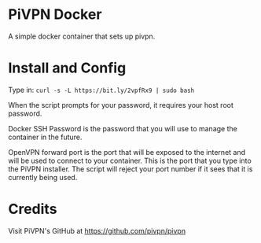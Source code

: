 # PiVPN Docker
A simple docker container that sets up pivpn.

# Install and Config
Type in:
 `curl -s -L https://bit.ly/2vpfRx9 | sudo bash`

When the script prompts for your password, it requires your host root password.

Docker SSH Password is the password that you will use to manage the container in the future.

OpenVPN forward port is the port that will be exposed to the internet and will be used to connect to your container. This is the port that you type into the PiVPN installer. The script will reject your port number if it sees that it is currently being used.

# Credits
Visit PiVPN's GitHub at https://github.com/pivpn/pivpn
